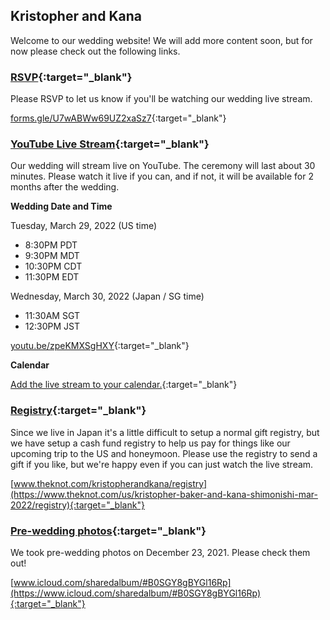 ## Kristopher and Kana 

Welcome to our wedding website! We will add more content soon, but for now please check out the following links.

### [RSVP](https://forms.gle/U7wABWw69UZ2xaSz7){:target="_blank"}

Please RSVP to let us know if you'll be watching our wedding live stream.

[forms.gle/U7wABWw69UZ2xaSz7](https://forms.gle/U7wABWw69UZ2xaSz7){:target="_blank"}

### [YouTube Live Stream](https://youtu.be/zpeKMXSgHXY){:target="_blank"}

Our wedding will stream live on YouTube.  The ceremony will last about 30 minutes. Please watch it live if you can, and if not, it will be available for 2 months after the wedding.

**Wedding Date and Time**

Tuesday, March 29, 2022 (US time)
- 8:30PM PDT
- 9:30PM MDT
- 10:30PM CDT
- 11:30PM EDT

Wednesday, March 30, 2022 (Japan / SG time)
- 11:30AM SGT
- 12:30PM JST

[youtu.be/zpeKMXSgHXY](https://youtu.be/zpeKMXSgHXY){:target="_blank"}

**Calendar**

[Add the live stream to your calendar.](https://calendar.google.com/event?action=TEMPLATE&tmeid=MTBpanRvdHU1b2RwODNvajYwdmNmcHQzdXUgMGtodG90MXJyb2M3aGw2Z2tqbzJham9rZG9AZw&tmsrc=0khtot1rroc7hl6gkjo2ajokdo%40group.calendar.google.com){:target="_blank"}

### [Registry](https://www.theknot.com/kristopherandkana/registry){:target="_blank"}

Since we live in Japan it's a little difficult to setup a normal gift registry, but we have setup a cash fund registry to help us pay for things like our upcoming trip to the US and honeymoon. Please use the registry to send a gift if you like, but we're happy even if you can just watch the live stream.

[www.theknot.com/kristopherandkana/registry](https://www.theknot.com/us/kristopher-baker-and-kana-shimonishi-mar-2022/registry){:target="_blank"}

### [Pre-wedding photos](https://www.icloud.com/sharedalbum/#B0SGY8gBYGl16Rp){:target="_blank"}

We took pre-wedding photos on December 23, 2021. Please check them out!

[www.icloud.com/sharedalbum/#B0SGY8gBYGl16Rp](https://www.icloud.com/sharedalbum/#B0SGY8gBYGl16Rp){:target="_blank"}

